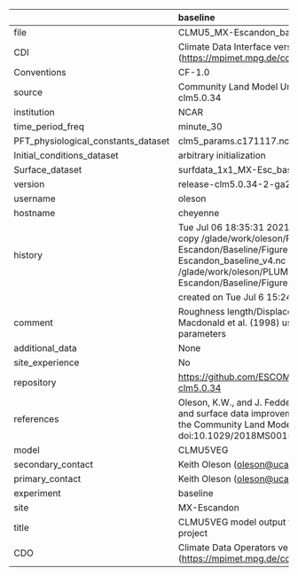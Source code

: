 |                                     | baseline                                                                                                                                                                                                                        |
|:------------------------------------|:--------------------------------------------------------------------------------------------------------------------------------------------------------------------------------------------------------------------------------|
| file                                | CLMU5_MX-Escandon_baseline_v4.nc                                                                                                                                                                                                |
| CDI                                 | Climate Data Interface version 1.9.9 (https://mpimet.mpg.de/cdi)                                                                                                                                                                |
| Conventions                         | CF-1.0                                                                                                                                                                                                                          |
| source                              | Community Land Model Urban version 5 - release-clm5.0.34                                                                                                                                                                        |
| institution                         | NCAR                                                                                                                                                                                                                            |
| time_period_freq                    | minute_30                                                                                                                                                                                                                       |
| PFT_physiological_constants_dataset | clm5_params.c171117.nc                                                                                                                                                                                                          |
| Initial_conditions_dataset          | arbitrary initialization                                                                                                                                                                                                        |
| Surface_dataset                     | surfdata_1x1_MX-Esc_baseline_simyr2000_c210622.nc                                                                                                                                                                               |
| version                             | release-clm5.0.34-2-ga2989b04                                                                                                                                                                                                   |
| username                            | oleson                                                                                                                                                                                                                          |
| hostname                            | cheyenne                                                                                                                                                                                                                        |
| history                             | Tue Jul 06 18:35:31 2021: cdo -f nc4 -z zip -b F32 copy /glade/work/oleson/PLUMBER/PLUMBER/MX-Escandon/Baseline/Figure5/CLMU5_MX-Escandon_baseline_v4.nc /glade/work/oleson/PLUMBER/PLUMBER/MX-Escandon/Baseline/Figure5/tmp.nc |
|                                     | created on Tue Jul  6 15:24:57 MDT 2021                                                                                                                                                                                         |
| comment                             | Roughness length/Displacement height derived from Macdonald et al. (1998) using provided baseline input parameters                                                                                                              |
| additional_data                     | None                                                                                                                                                                                                                            |
| site_experience                     | No                                                                                                                                                                                                                              |
| repository                          | https://github.com/ESCOMP/CTSM/releases/tag/release-clm5.0.34                                                                                                                                                                   |
| references                          | Oleson, K.W., and J. Feddema, 2019: Parameterization and surface data improvements and new capabilities for the Community Land Model Urban (CLMU), JAMES, 11, doi:10.1029/2018MS001586.                                         |
| model                               | CLMU5VEG                                                                                                                                                                                                                        |
| secondary_contact                   | Keith Oleson (oleson@ucar.edu)                                                                                                                                                                                                  |
| primary_contact                     | Keith Oleson (oleson@ucar.edu)                                                                                                                                                                                                  |
| experiment                          | baseline                                                                                                                                                                                                                        |
| site                                | MX-Escandon                                                                                                                                                                                                                     |
| title                               | CLMU5VEG model output for the Urban-PLUMBER project                                                                                                                                                                             |
| CDO                                 | Climate Data Operators version 1.9.9 (https://mpimet.mpg.de/cdo)                                                                                                                                                                |
